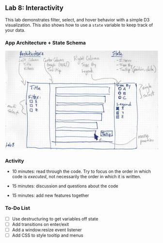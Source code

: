 ## Lab 8: Interactivity

This lab demonstrates filter, select, and hover behavior with a simple D3 visualization. This also shows how to use a `state` variable to keep track of your data.

### App Architecture + State Schema

![aass](./architecture.jpg)

### Activity

- 10 minutes: read through the code. Try to focus on the order in which code is _executed_, not necessarily the order in which it is written.

- 15 minutes: discussion and questions about the code

- 15 minutes: add new features together

### To-Do List

- [ ] Use destructuring to get variables off state
- [ ] Add transitions on enter/exit
- [ ] Add a window.resize event listener
- [ ] Add CSS to style tooltip and menus
